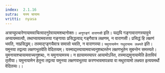 ```yaml
---
index:  2.1.16
sutra:  यस्य चायामः
vritti:  nyasa
---
```


अत्राप्युपचारेणायामवाचित्वादनुरेवायामशब्दनोक्तः। `अनुगङ्गं वाराणसी` इति। यद्यपि गङ्गावाराणस्यावुभे अप्यायमवत्यौ, तथाप्यायामवत्तया गङ्गायाः प्रसिद्धत्वाद् गङ्गैवात्र लक्षणम्, न वाराणसी। प्रसिद्धं हि लक्षणं भवति, नाप्रसिद्धम्। तस्माद्ग्ङ्गयैवात्र समासो भवति, न वाराणस्या। `यमुनायामेन गथुरायामः लक्ष्यते` इति। यमुनया तद्वत्या लक्षणभूतयेति वेदितव्यम्। यस्माद्यस्यायामवाच्यनुशब्दस्तेन लक्षणभूतेन सुबन्तेन समस्यते। युमनायाश्चायामवाच्यनुशब्दः, न यमुनायामस्य। न ह्यायामस्यापर आयामोऽस्ति, तस्माद्यमुनायामेति हेतावियं तृतीया। यमुनायामेन हेतुना तद्वत्या यमुनया लक्षणयभूतया करणभावमापन्नया वा मथुरायामो लक्ष्यत इत्ययमर्थो वेदितव्यः।।

